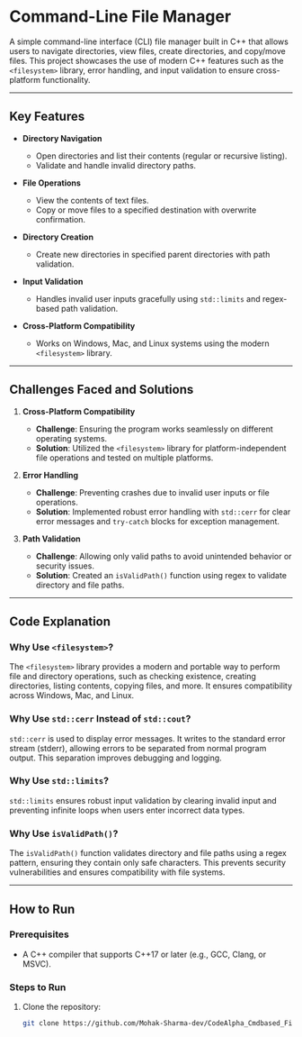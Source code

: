 # Command-Line File Manager

A simple command-line interface (CLI) file manager built in C++ that allows users to navigate directories, view files, create directories, and copy/move files. This project showcases the use of modern C++ features such as the `<filesystem>` library, error handling, and input validation to ensure cross-platform functionality.

---

## **Key Features**  

- **Directory Navigation**  
  - Open directories and list their contents (regular or recursive listing).
  - Validate and handle invalid directory paths.

- **File Operations**  
  - View the contents of text files.  
  - Copy or move files to a specified destination with overwrite confirmation.

- **Directory Creation**  
  - Create new directories in specified parent directories with path validation.

- **Input Validation**  
  - Handles invalid user inputs gracefully using `std::limits` and regex-based path validation.

- **Cross-Platform Compatibility**  
  - Works on Windows, Mac, and Linux systems using the modern `<filesystem>` library.

---

## **Challenges Faced and Solutions**  

1. **Cross-Platform Compatibility**  
   - **Challenge**: Ensuring the program works seamlessly on different operating systems.
   - **Solution**: Utilized the `<filesystem>` library for platform-independent file operations and tested on multiple platforms.

2. **Error Handling**  
   - **Challenge**: Preventing crashes due to invalid user inputs or file operations.  
   - **Solution**: Implemented robust error handling with `std::cerr` for clear error messages and `try-catch` blocks for exception management.

3. **Path Validation**  
   - **Challenge**: Allowing only valid paths to avoid unintended behavior or security issues.  
   - **Solution**: Created an `isValidPath()` function using regex to validate directory and file paths.

---

## **Code Explanation**

### **Why Use `<filesystem>`?**  
The `<filesystem>` library provides a modern and portable way to perform file and directory operations, such as checking existence, creating directories, listing contents, copying files, and more. It ensures compatibility across Windows, Mac, and Linux.

### **Why Use `std::cerr` Instead of `std::cout`?**  
`std::cerr` is used to display error messages. It writes to the standard error stream (stderr), allowing errors to be separated from normal program output. This separation improves debugging and logging.

### **Why Use `std::limits`?**  
`std::limits` ensures robust input validation by clearing invalid input and preventing infinite loops when users enter incorrect data types.

### **Why Use `isValidPath()`?**  
The `isValidPath()` function validates directory and file paths using a regex pattern, ensuring they contain only safe characters. This prevents security vulnerabilities and ensures compatibility with file systems.

---

## **How to Run**

### **Prerequisites**
- A C++ compiler that supports C++17 or later (e.g., GCC, Clang, or MSVC).

### **Steps to Run**
1. Clone the repository:
   ```bash
   git clone https://github.com/Mohak-Sharma-dev/CodeAlpha_Cmdbased_File_Manager.git
